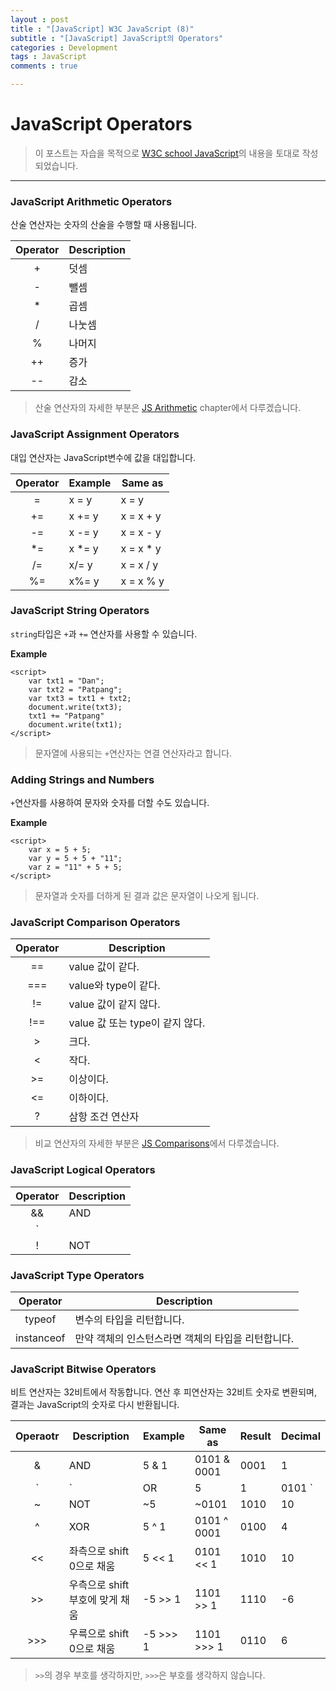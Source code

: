 ```yaml
---
layout : post
title : "[JavaScript] W3C JavaScript (8)"
subtitle : "[JavaScript] JavaScript의 Operators"
categories : Development
tags : JavaScript
comments : true

---
```


# JavaScript Operators

> 이 포스트는 자습을 목적으로 [W3C school JavaScript](https://www.w3schools.com/js/default.asp)의 내용을 토대로 작성되었습니다.

_ _ _

### JavaScript Arithmetic Operators

산술 연산자는 숫자의 산술을 수행할 때 사용됩니다.

| Operator | Description |
|:-:|---|
| + | 덧셈 |
| - | 뺄셈 |
| * | 곱셈 |
| / | 나눗셈 |
| % | 나머지 |
| ++ | 증가 |
| -- | 감소 |

> 산술 연산자의 자세한 부분은 [JS Arithmetic](https://www.w3schools.com/js/js_arithmetic.asp) chapter에서 다루겠습니다.

### JavaScript Assignment Operators

대입 연산자는 JavaScript변수에 값을 대입합니다.

| Operator | Example | Same as |
|:-:|---|---|
| = | x = y | x = y |
| += | x += y | x = x + y |
| -= | x -= y | x = x - y |
| *= | x *= y | x = x * y |
| /= | x/= y | x = x / y |
| %= | x%= y | x = x % y |

### JavaScript String Operators

`string`타입은 `+`과 `+=` 연산자를 사용할 수 있습니다.

**Example**
```
<script>
    var txt1 = "Dan";
    var txt2 = "Patpang";
    var txt3 = txt1 + txt2;
    document.write(txt3);
    txt1 += "Patpang"
    document.write(txt1);
</script>
```
> 문자열에 사용되는 `+`연산자는 연결 연산자라고 합니다.

### Adding Strings and Numbers

`+`연산자를 사용하여 문자와 숫자를 더할 수도 있습니다.

**Example**
```
<script>
	var x = 5 + 5;
    var y = 5 + 5 + "11";
    var z = "11" + 5 + 5;
</script>
```
> 문자열과 숫자를 더하게 된 결과 값은 문자열이 나오게 됩니다.
### JavaScript Comparison Operators

| Operator | Description |
|:-:|---|
| == | value 값이 같다. |
| === | value와 type이 같다. |
| != | value 값이 같지 않다. |
| !== | value 값 또는 type이 같지 않다. |
| > | 크다. |
| < | 작다. |
| >= | 이상이다. |
| <= | 이하이다. |
| ? | 삼항 조건 연산자 |
> 비교 연산자의 자세한 부분은 [JS Comparisons]()에서 다루겠습니다.

### JavaScript Logical Operators

| Operator | Description |
|:-:|---|
| && | AND |
| `||` | OR |
| ! | NOT |

### JavaScript Type Operators

| Operator | Description |
|:-:|---|
| typeof | 변수의 타입을 리턴합니다. |
| instanceof | 만약 객체의 인스턴스라면 객체의 타입을 리턴합니다. |

### JavaScript Bitwise Operators

비트 연산자는 32비트에서 작동합니다. 연산 후 피연산자는 32비트 숫자로 변환되며, 결과는 JavaScript의 숫자로 다시 반환됩니다.

| Operaotr | Description | Example | Same as | Result | Decimal |
|:-:|---|---|---|---|---|
| & | AND | 5 & 1 | 0101 & 0001 | 0001 | 1 |
| `|` | OR | 5 | 1 | 0101 `|` 0001 | 0101 | 5 |
| ~ | NOT | ~5 | ~0101 | 1010 | 10 |
| ^ | XOR | 5 ^ 1 | 0101 ^ 0001 | 0100 | 4 |
| << | 좌측으로 shift 0으로 채움 | 5 << 1 | 0101 << 1 | 1010 | 10 |
| >> | 우측으로 shift 부호에 맞게 채움 | -5 >> 1 | 1101 >> 1 | 1110 | -6 |
| >>> | 우륵으로 shift 0으로 채움 | -5 >>> 1 | 1101 >>> 1 | 0110 | 6 |
> `>>`의 경우 부호를 생각하지만, `>>>`은 부호를 생각하지 않습니다.<br>